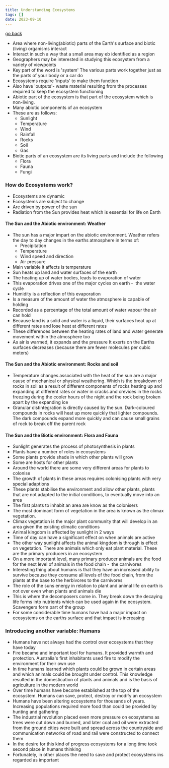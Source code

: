 ```yaml
---
title: Understanding Ecosystems
tags: []
date: 2023-09-10
---
```

[go back](9Subjects/9Geography.md)


- Area where non-living(abiotic) parts of the Earth's surface and biotic (living) organisms interact
- Interact in such a way that a small area may eb identified as a region
- Geographers may be interested in studying this ecosystem from a variety of viewpoints
- Key part of the word is 'system' The various parts work together just as the parts of your body or a car do
- Ecosystems require 'inputs' to make them function
- Also have 'outputs'- waste material resulting from the processes required to keep the ecosystem functioning
- Abiotic part of the ecosystem is that part of the ecosystem which is non-living.
- Many abiotic components of an ecosystem
- These are as follows:
	- Sunlight
	- Temperature
	- Wind
	- Rainfall
	- Rocks
	- Soil
	- Gas
- Biotic parts of an ecosystem are its living parts and include the following
	- Flora
	- Fauna
	- Fungi


### How do Ecosystems work?
- Ecosystems are dynamic
- Ecosystems are subject to change
- Are driven by power of the sun
- Radiation from the Sun provides heat which is essential for life on Earth

#### The Sun and the Abiotic environment: Weather
- The sun has a major impart on the abiotic environment. Weather refers the day to day changes in the earths atmosphere in terms of:
	- Precipitation
	- Temperature
	- Wind speed and direction
	- Air pressure
- Main variable it affects is temperature
- Sun heats up land and water surfaces of the earth
- The heating up of water bodies, leads to evaporation of water
- This evaporation drives one of the major cycles on earth -  the water cycle
- Humidity is a reflection of this evaporation
- Is a measure of the amount of water the atmosphere is capable of holding
- Recorded as a percentage of the total amount of water vapour the air can hold
- Because land is a solid and water is a liquid, their surfaces heat up at different rates and lose heat at different rates
- These differences between the heating rates of land and water generate movement within the atmosphere too
- As air is warmed, it expands and the pressure It exerts on the Earths surfaces decreases (because there are fewer molecules per cubic meters)

#### The Sun and the Abiotic environment: Rocks and soil
- Temperature changes associated with the heat of the sun are a major cause of mechanical or physical weathering. Which is the breakdown of rocks in soil as a result of different components of rocks heating up and expanding at different rates or water in cracks and crevices in the rocks freezing during the cooler hours of the night and the rock being broken apart by the expanding ice
- Granular distintegration is directly caused by the sun. Dark-coloured compounds in rocks will heat up more quickly that lighter compounds. The dark compounds expand more quickly and can cause small grains of rock to break off the parent rock

#### The Sun and the Biotic environment: Flora and Fauna
- Sunlight generates the process of photosynthesis in plants
- Plants have a number of roles in ecosystems
- Some plants provide shade in which other plants will grow
- Some are hosts for other plants
- Around the world there are some very different areas for plants to colonise
- The growth of plants in these areas requires colonising plants with very special adaptions
- These plants stabilise the environment and allow other plants, plants that are not adapted to the initial conditions, to eventually move into an area
- The first plants to inhabit an area are know as the colonisers
- The most dominant form of vegetation in the area is known as the climax vegetation.
- Climax vegetation is the major plant community that will develop in an area given the existing climatic conditions
- Animal kingdom is affected by sunlight in 2 ways
- Time of day can have a significant effect on when animals are active
- The other way sunlight affects the animal kingdom is through is effect on vegetation. There are animals which only eat plant material. These are the primary producers in an ecosystem
- On a more important level, many primary producer animals are the food for the next level of animals in the food chain -  the carnivores
- Interesting thing about humans is that they have an increased ability to survive because they consume all levels of the food chain, from the plants at the base to the herbivores to the carnivores
- The role of the suns energy in relation to plant and animal life on earth is not over even when plants and animals die
- This is where the decomposers come in. They break down the decaying life forms into nutrients which can be used again in the ecosystem. Scavengers form part of the group
- For some considerable time humans have had a major impact on ecosystems on the earths surface and that impact is increasing

### Introducing another variable: Humans
- Humans have not always had the control over ecosystems that they have today
- Fire became and important tool for humans. It provided warmth and protection. Australia's first inhabitants used fire to modify the environment for their own use
- In time humans learned which plants could be grown in certain areas and which animals could be brought under control. This knowledge resulted in the domestication of plants and animals and is the basis of agriculture in the modern world
- Over time humans have become established at the top of the ecosystem. Humans can save, protect, destroy or modify an ecosystem
- Humans have been altering ecosystems for thousands of years. Increasing populations required more food than could be provided by hunting and gathering
- The industrial revolution placed even more pressure on ecosystems as trees were cut down and burned, and later coal and oil were extracted from the ground cities were built and spread across the countryside and communication networks of road and rail were constructed to connect them
- In the desire for this kind of progress ecosystems for a long time took second place in humans thinking
- Fortunately, in other places the need to save and protect ecosystems ins regarded as important